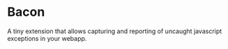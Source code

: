 Bacon
=====

A tiny extension that allows capturing and reporting of uncaught javascript exceptions in your webapp.
